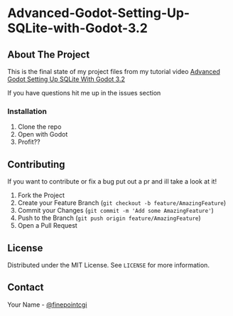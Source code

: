 # Advanced-Godot-Setting-Up-SQLite-with-Godot-3.2

## About The Project

This is the final state of my project files from my tutorial video [Advanced Godot Setting Up SQLite With Godot 3.2](https://www.youtube.com/watch?v=HG-PV4rlzoY) 

If you have questions hit me up in the issues section

### Installation

1. Clone the repo
2. Open with Godot
3. Profit??


## Contributing

If you want to contribute or fix a bug put out a pr and ill take a look at it!

1. Fork the Project
2. Create your Feature Branch (`git checkout -b feature/AmazingFeature`)
3. Commit your Changes (`git commit -m 'Add some AmazingFeature'`)
4. Push to the Branch (`git push origin feature/AmazingFeature`)
5. Open a Pull Request

## License

Distributed under the MIT License. See `LICENSE` for more information.

## Contact

Your Name - [@finepointcgi](https://twitter.com/finepointcgi)

